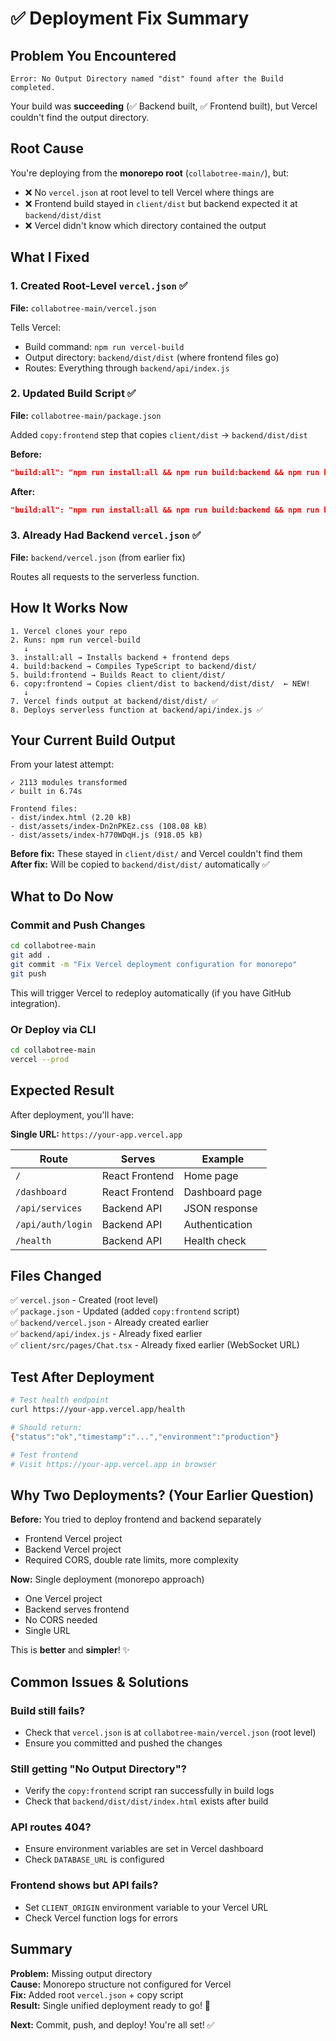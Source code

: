 # ✅ Deployment Fix Summary

## Problem You Encountered

```
Error: No Output Directory named "dist" found after the Build completed.
```

Your build was **succeeding** (✅ Backend built, ✅ Frontend built), but Vercel couldn't find the output directory.

## Root Cause

You're deploying from the **monorepo root** (`collabotree-main/`), but:
- ❌ No `vercel.json` at root level to tell Vercel where things are
- ❌ Frontend build stayed in `client/dist` but backend expected it at `backend/dist/dist`
- ❌ Vercel didn't know which directory contained the output

## What I Fixed

### 1. Created Root-Level `vercel.json` ✅
**File:** `collabotree-main/vercel.json`

Tells Vercel:
- Build command: `npm run vercel-build`
- Output directory: `backend/dist/dist` (where frontend files go)
- Routes: Everything through `backend/api/index.js`

### 2. Updated Build Script ✅
**File:** `collabotree-main/package.json`

Added `copy:frontend` step that copies `client/dist` → `backend/dist/dist`

**Before:**
```json
"build:all": "npm run install:all && npm run build:backend && npm run build:frontend"
```

**After:**
```json
"build:all": "npm run install:all && npm run build:backend && npm run build:frontend && npm run copy:frontend"
```

### 3. Already Had Backend `vercel.json` ✅
**File:** `backend/vercel.json` (from earlier fix)

Routes all requests to the serverless function.

## How It Works Now

```
1. Vercel clones your repo
2. Runs: npm run vercel-build
   ↓
3. install:all → Installs backend + frontend deps
4. build:backend → Compiles TypeScript to backend/dist/
5. build:frontend → Builds React to client/dist/
6. copy:frontend → Copies client/dist to backend/dist/dist/  ← NEW!
   ↓
7. Vercel finds output at backend/dist/dist/ ✅
8. Deploys serverless function at backend/api/index.js ✅
```

## Your Current Build Output

From your latest attempt:
```
✓ 2113 modules transformed
✓ built in 6.74s

Frontend files:
- dist/index.html (2.20 kB)
- dist/assets/index-Dn2nPKEz.css (108.08 kB)
- dist/assets/index-h770WDqH.js (918.05 kB)
```

**Before fix:** These stayed in `client/dist/` and Vercel couldn't find them  
**After fix:** Will be copied to `backend/dist/dist/` automatically ✅

## What to Do Now

### Commit and Push Changes

```bash
cd collabotree-main
git add .
git commit -m "Fix Vercel deployment configuration for monorepo"
git push
```

This will trigger Vercel to redeploy automatically (if you have GitHub integration).

### Or Deploy via CLI

```bash
cd collabotree-main
vercel --prod
```

## Expected Result

After deployment, you'll have:

**Single URL:** `https://your-app.vercel.app`

| Route | Serves | Example |
|-------|--------|---------|
| `/` | React Frontend | Home page |
| `/dashboard` | React Frontend | Dashboard page |
| `/api/services` | Backend API | JSON response |
| `/api/auth/login` | Backend API | Authentication |
| `/health` | Backend API | Health check |

## Files Changed

✅ `vercel.json` - Created (root level)  
✅ `package.json` - Updated (added `copy:frontend` script)  
✅ `backend/vercel.json` - Already created earlier  
✅ `backend/api/index.js` - Already fixed earlier  
✅ `client/src/pages/Chat.tsx` - Already fixed earlier (WebSocket URL)  

## Test After Deployment

```bash
# Test health endpoint
curl https://your-app.vercel.app/health

# Should return:
{"status":"ok","timestamp":"...","environment":"production"}

# Test frontend
# Visit https://your-app.vercel.app in browser
```

## Why Two Deployments? (Your Earlier Question)

**Before:** You tried to deploy frontend and backend separately  
- Frontend Vercel project  
- Backend Vercel project  
- Required CORS, double rate limits, more complexity

**Now:** Single deployment (monorepo approach)  
- One Vercel project  
- Backend serves frontend  
- No CORS needed  
- Single URL

This is **better** and **simpler**! ✨

## Common Issues & Solutions

### Build still fails?
- Check that `vercel.json` is at `collabotree-main/vercel.json` (root level)
- Ensure you committed and pushed the changes

### Still getting "No Output Directory"?
- Verify the `copy:frontend` script ran successfully in build logs
- Check that `backend/dist/dist/index.html` exists after build

### API routes 404?
- Ensure environment variables are set in Vercel dashboard
- Check `DATABASE_URL` is configured

### Frontend shows but API fails?
- Set `CLIENT_ORIGIN` environment variable to your Vercel URL
- Check Vercel function logs for errors

## Summary

**Problem:** Missing output directory  
**Cause:** Monorepo structure not configured for Vercel  
**Fix:** Added root `vercel.json` + copy script  
**Result:** Single unified deployment ready to go! 🚀

**Next:** Commit, push, and deploy! You're all set! ✅










